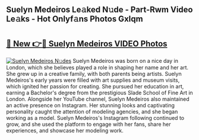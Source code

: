 ## Suelyn Medeiros Le𝚊ked N𝚞de - Part-Rwm Video Le𝚊ks - Hot Onlyf𝚊ns Photos GxIqm

# <h2><a href="http://ab63021.deff.icu/?id=Suelyn+Medeiros">🔗 New 👉🔴 Suelyn Medeiros VIDEO Photos</a></h2>

[![Suelyn Medeiros N𝚞des](https://i.imgur.com/rIISA9y.gif)](http://ab63021.deff.icu/?id=Suelyn+Medeiros)
Suelyn Medeiros was born on a nice day in London, which she believes played a role in shaping her name and her art. She grew up in a creative family, with both parents being artists. Suelyn Medeiros's early years were filled with art supplies and museum visits, which ignited her passion for creating. She pursued her education in art, earning a Bachelor's degree from the prestigious Slade School of Fine Art in London. Alongside her YouTube channel, Suelyn Medeiros also maintained an active presence on Instagram. Her stunning looks and captivating personality caught the attention of modeling agencies, and she began working as a model. Suelyn Medeiros's Instagram following continued to grow, and she used the platform to engage with her fans, share her experiences, and showcase her modeling work.
